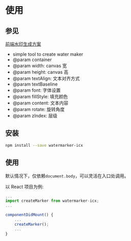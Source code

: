 # 使用

## 参见

[前端水印生成方案](https://musicfe.cn/page/15)

-   simple tool to create water maker
-   @param container
-   @param width: canvas 宽
-   @param height: canvas 高
-   @param textAlign: 文本对齐方式
-   @param textBaseline
-   @param font: 字体设置
-   @param fillStyle: 填充颜色
-   @param content: 文本内容
-   @param rotate: 旋转角度
-   @param zIndex: 层级

## 安装

```bash
npm install --save watermarker-icx
```

## 使用

默认情况下，仅依赖`document.body`，可以灵活在入口处调用。

以 React 项目为例:

```javascript
...
import createMarker from watermarker-icx;
...

componentDidMount() {
	...
	createMarker();
	...
}
```
